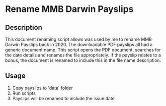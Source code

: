 # Rename MMB Darwin Payslips

## Description  
This document renaming script allows was used by me to rename MMB Darwin Payslips back in 2020.  The downloadable PDF payslips all had a generic document name.  This script opens the PDF document, searches for the date details and renames the file appropriately.  If the payslip relates to a bonus, the document is renamed to include this in the file name description.  

## Usage
1) Copy payslips to 'data' folder
2) Run scripts
3) Payslips will be renamed to include the issue date

